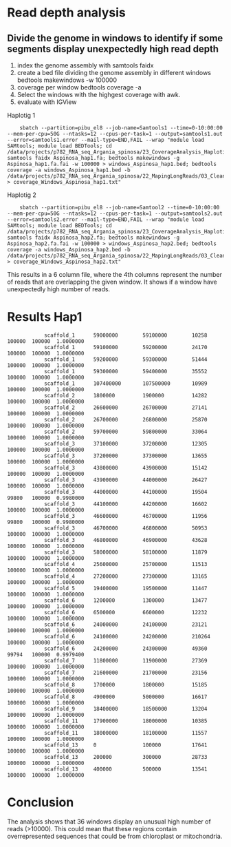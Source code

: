 # Read depth analysis

## Divide the genome in windows to identify if some segments display unexpectedly high read depth

1. index the genome assembly with samtools faidx
2. create a bed file dividing the genome assembly in different windows bedtools makewindows -w 100000
3. coverage per window bedtools coverage -a
4. Select the windows with the highgest coverage with awk.
5.  evaluate with IGView

Haplotig 1

        sbatch --partition=pibu_el8 --job-name=Samtools1 --time=0-10:00:00 --mem-per-cpu=50G --ntasks=12 --cpus-per-task=1 --output=samtools1.out --error=samtools1.error --mail-type=END,FAIL --wrap "module load SAMtools; module load BEDTools; cd /data/projects/p782_RNA_seq_Argania_spinosa/23_CoverageAnalysis_Haplotigs; samtools faidx Aspinosa_hap1.fa; bedtools makewindows -g Aspinosa_hap1.fa.fai -w 100000 > windows_Aspinosa_hap1.bed; bedtools coverage -a windows_Aspinosa_hap1.bed -b /data/projects/p782_RNA_seq_Argania_spinosa/22_MapingLongReads/03_CleanReads_Haplotigs/CombinedClean_Aspinosa_hap1.bam > coverage_Windows_Aspinosa_hap1.txt"

Haplotig 2
  
        sbatch --partition=pibu_el8 --job-name=Samtool2 --time=0-10:00:00 --mem-per-cpu=50G --ntasks=12 --cpus-per-task=1 --output=samtools2.out --error=samtools2.error --mail-type=END,FAIL --wrap "module load SAMtools; module load BEDTools; cd /data/projects/p782_RNA_seq_Argania_spinosa/23_CoverageAnalysis_Haplotigs; samtools faidx Aspinosa_hap2.fa; bedtools makewindows -g Aspinosa_hap2.fa.fai -w 100000 > windows_Aspinosa_hap2.bed; bedtools coverage -a windows_Aspinosa_hap2.bed -b /data/projects/p782_RNA_seq_Argania_spinosa/22_MapingLongReads/03_CleanReads_Haplotigs/CombinedClean_Aspinosa_hap2.bam > coverage_Windows_Aspinosa_hap2.txt"

This results in a 6 column file, where the 4th columns represent the number of reads that are overlapping the given window. It shows if a window have unexpectedly high number of reads.

# Results Hap1

                scaffold_1      59000000        59100000        10258   100000  100000  1.0000000
                scaffold_1      59100000        59200000        24170   100000  100000  1.0000000
                scaffold_1      59200000        59300000        51444   100000  100000  1.0000000
                scaffold_1      59300000        59400000        35552   100000  100000  1.0000000
                scaffold_1      107400000       107500000       10989   100000  100000  1.0000000
                scaffold_2      1800000         1900000         14282   100000  100000  1.0000000
                scaffold_2      26600000        26700000        27141   100000  100000  1.0000000
                scaffold_2      26700000        26800000        25870   100000  100000  1.0000000
                scaffold_2      59700000        59800000        33064   100000  100000  1.0000000
                scaffold_3      37100000        37200000        12305   100000  100000  1.0000000
                scaffold_3      37200000        37300000        13655   100000  100000  1.0000000
                scaffold_3      43800000        43900000        15142   100000  100000  1.0000000
                scaffold_3      43900000        44000000        26427   100000  100000  1.0000000
                scaffold_3      44000000        44100000        19504   99800   100000  0.9980000
                scaffold_3      44100000        44200000        16602   100000  100000  1.0000000
                scaffold_3      46600000        46700000        11956   99800   100000  0.9980000
                scaffold_3      46700000        46800000        50953   100000  100000  1.0000000
                scaffold_3      46800000        46900000        43628   100000  100000  1.0000000
                scaffold_3      58000000        58100000        11879   100000  100000  1.0000000
                scaffold_4      25600000        25700000        11513   100000  100000  1.0000000
                scaffold_4      27200000        27300000        13165   100000  100000  1.0000000
                scaffold_5      19400000        19500000        11447   100000  100000  1.0000000
                scaffold_6      1200000         1300000         13477   100000  100000  1.0000000
                scaffold_6      6500000         6600000         12232   100000  100000  1.0000000
                scaffold_6      24000000        24100000        23121   100000  100000  1.0000000
                scaffold_6      24100000        24200000        210264  100000  100000  1.0000000
                scaffold_6      24200000        24300000        49360   99794   100000  0.9979400
                scaffold_7      11800000        11900000        27369   100000  100000  1.0000000
                scaffold_7      21600000        21700000        23156   100000  100000  1.0000000
                scaffold_8      1700000         1800000         15185   100000  100000  1.0000000
                scaffold_8      4900000         5000000         16617   100000  100000  1.0000000
                scaffold_9      18400000        18500000        13204   100000  100000  1.0000000
                scaffold_11     17900000        18000000        10385   100000  100000  1.0000000
                scaffold_11     18000000        18100000        11557   100000  100000  1.0000000
                scaffold_13     0               100000          17641   100000  100000  1.0000000
                scaffold_13     200000          300000          28733   100000  100000  1.0000000
                scaffold_13     400000          500000          13541   100000  100000  1.0000000

# Conclusion

The analysis shows that 36 windows display an unusual high number of reads (>10000). This could mean that these regions contain overrepresented sequences that could be from chloroplast or mitochondria.

